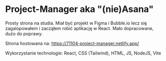 # Project-Manager aka "(nie)Asana"

Prosty strona na studia. Miał być projekt w Figma i Bubble.io lecz się zagalopowałem i zacząłem robić aplikację w React. 
Mało dopracowane, dużo do poprawy.

Strona hostowana na: https://71104-project-manager.netlify.app/

Wykorzystanie technologie: React, CSS (Tailwind), HTML, JS, NodeJS, Vite
